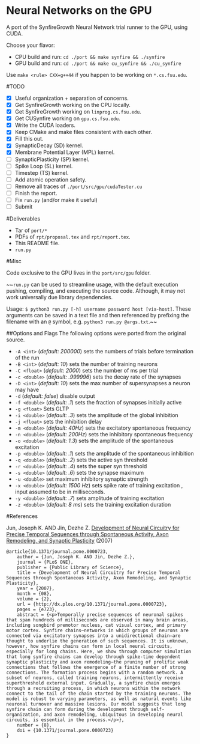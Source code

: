 Neural Networks on the GPU
===

A port of the SynfireGrowth Neural Network trial runner to the GPU, using CUDA.

Choose your flavor:

- CPU build and run: `cd ./port && make synfire && ./synfire`
- GPU build and run: `cd ./port && make cu_synfire && ./cu_synfire`

Use `make <rule> CXX=g++44` if you happen to be working on `*.cs.fsu.edu`.

#TODO

- [x] Useful organization + separation of concerns.
- [x] Get SynfireGrowth working on the CPU locally.
- [x] Get SynfireGrowth working on `linprog.cs.fsu.edu`.
- [x] Get CUSynfire working on `gpu.cs.fsu.edu`.
- [x] Write the CUDA loaders.
- [x] Keep CMake and make files consistent with each other.
- [x] Fill this out.
- [x] SynapticDecay (SD) kernel.
- [x] Membrane Potential Layer (MPL) kernel.
- [ ] SynapticPlasticity (SP) kernel.
- [ ] Spike Loop (SL) kernel.
- [ ] Timestep (TS) kernel.
- [ ] Add atomic operation safety.
- [ ] Remove all traces of `./port/src/gpu/cudaTester.cu`
- [ ] Finish the report.
- [ ] Fix `run.py` (and/or make it useful)
- [ ] Submit

#Deliverables

- Tar of `port/*`
- PDFs of `rpt/proposal.tex` and `rpt/report.tex`.
- This README file.
- `run.py`

#Misc

Code exclusive to the GPU lives in the `port/src/gpu` folder.

~~`run.py` can be used to streamline usage, with the default execution pushing, compiling, and executing the source code. Although, it may not work universally due library dependencies. 

Usage: ```$ python3 run.py [-h] username password host [via-host]```. These arguments can be saved in a text file and then referenced by prefixing the filename with an `@` symbol, e.g. `python3 run.py @args.txt`.~~

##Options and Flags
The following options were ported from the original source.

- `-A <int>` (*default: 200000*) sets the numbers of trials before termination of the run 
- `-B <int>` (*default: 10*) sets the number of training neurons 
- `-C <float>` (*default: 2000*) sets the number of ms per trial 
- `-c <double>` (*default: .999996*) sets the decay rate of the synapses 
- `-D <int>` (*default: 10*) sets the max number of supersynapses a neuron may have
- `-d` (*default: false*) disable output
- `-f <double>` (*default: .1*) sets the fraction of synapses initially active 
- `-g <float>` Sets GLTP
- `-i <double>` (*default: .3*) sets the amplitude of the global inhibition 
- `-j <float>` sets the inhibition delay
- `-m <double>` (*default: 40Hz*) sets the excitatory spontaneous frequency 
- `-n <double>` (*default: 200Hz*) sets the inhibitory spontaneous frequency 
- `-o <double>` (*default: 1.3*) sets the amplitude of the spontaneous excitation 
- `-p <double>` (*default: .1*) sets the amplitude of the spontaneous inhibition 
- `-q <double>` (*default: .2*) sets the active syn threshold 
- `-r <double>` (*default: .4*) sets the super syn threshold 
- `-s <double>` (*default: .6*) sets the synapse maximum 
- `-u <double>` set maximum inhibitory synaptic strength
- `-x <double>` (*default: 1500 Hz*) sets spike rate of training excitation , input assumed to be in milliseconds.
- `-y <double>` (*default: .7*) sets amplitude of training excitation 
- `-z <double>` (*default: 8 ms*) sets the training excitation duration 

#References

Jun, Joseph K. AND Jin, Dezhe Z. [Development of Neural Circuitry for Precise Temporal Sequences through Spontaneous Activity, Axon Remodeling, and Synaptic Plasticity](http://dx.plos.org/10.1371/journal.pone.0000723) (2007)

```
@article{10.1371/journal.pone.0000723,
    author = {Jun, Joseph K. AND Jin, Dezhe Z.},
    journal = {PLoS ONE},
    publisher = {Public Library of Science},
    title = {Development of Neural Circuitry for Precise Temporal Sequences through Spontaneous Activity, Axon Remodeling, and Synaptic Plasticity},
    year = {2007},
    month = {08},
    volume = {2},
    url = {http://dx.plos.org/10.1371/journal.pone.0000723},
    pages = {e723},
    abstract = {<p>Temporally precise sequences of neuronal spikes that span hundreds of milliseconds are observed in many brain areas, including songbird premotor nucleus, cat visual cortex, and primary motor cortex. Synfire chains—networks in which groups of neurons are connected via excitatory synapses into a unidirectional chain—are thought to underlie the generation of such sequences. It is unknown, however, how synfire chains can form in local neural circuits, especially for long chains. Here, we show through computer simulation that long synfire chains can develop through spike-time dependent synaptic plasticity and axon remodeling—the pruning of prolific weak connections that follows the emergence of a finite number of strong connections. The formation process begins with a random network. A subset of neurons, called training neurons, intermittently receive superthreshold external input. Gradually, a synfire chain emerges through a recruiting process, in which neurons within the network connect to the tail of the chain started by the training neurons. The model is robust to varying parameters, as well as natural events like neuronal turnover and massive lesions. Our model suggests that long synfire chain can form during the development through self-organization, and axon remodeling, ubiquitous in developing neural circuits, is essential in the process.</p>},
    number = {8},
    doi = {10.1371/journal.pone.0000723}
}
```